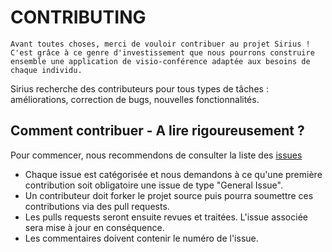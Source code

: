 # CONTRIBUTING

```
Avant toutes choses, merci de vouloir contribuer au projet Sirius !
C'est grâce à ce genre d'investissement que nous pourrons construire ensemble une application de visio-conférence adaptée aux besoins de chaque individu.
```

Sirius recherche des contributeurs pour tous types de tâches : améliorations, correction de bugs, nouvelles fonctionnalités.

## Comment contribuer - A lire rigoureusement ?

Pour commencer, nous recommendons de consulter la liste des [issues](https://github.com/JackJosue517/sirius/issues)

- Chaque issue est catégorisée et nous demandons à ce qu'une première contribution soit obligatoire une issue de type "General Issue".
- Un contributeur doit forker le projet source puis pourra soumettre ces contributions via des pull requests.
- Les pulls requests seront ensuite revues et traitées. L'issue associée sera mise à jour en conséquence.
- Les commentaires doivent contenir le numéro de l'issue.
